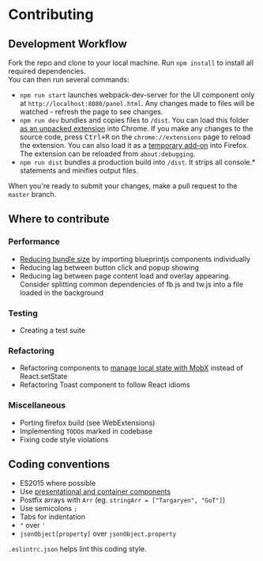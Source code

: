 # Contributing

## Development Workflow
Fork the repo and clone to your local machine. Run `npm install` to install all required dependencies.<br>
You can then run several commands: 
* `npm run start` launches webpack-dev-server for the UI component only at `http://localhost:8080/panel.html`. Any changes made to files will be watched - refresh the page to see changes.
* `npm run dev` bundles and copies files to `/dist`. You can load this folder [as an unpacked extension](https://developer.chrome.com/extensions/getstarted#unpacked) into Chrome. If you make any changes to the source code, press <kbd>Ctrl+R</kbd> on the `chrome://extensions` page to reload the extension. 
You can also load it as a [temporary add-on](https://developer.mozilla.org/en-US/Add-ons/WebExtensions/Temporary_Installation_in_Firefox) into Firefox. The extension can be reloaded from `about:debugging`.
* `npm run dist` bundles a production build into `/dist`. It strips all console.* statements and minifies output files.

When you're ready to submit your changes, make a pull request to the `master` branch.


## Where to contribute

### Performance
* [Reducing bundle size](https://lacke.mn/reduce-your-bundle-js-file-size/) by importing blueprintjs components individually
* Reducing lag between button click and popup showing
* Reducing lag between page content load and overlay appearing. Consider splitting common dependencies of fb.js and tw.js into a file loaded in the background

### Testing
* Creating a test suite

### Refactoring
* Refactoring components to [manage local state with MobX](https://medium.com/@mweststrate/3-reasons-why-i-stopped-using-react-setstate-ab73fc67a42e#) instead of React.setState
* Refactoring Toast component to follow React idioms

### Miscellaneous
* Porting firefox build (see WebExtensions)
* Implementing `TODO`s marked in codebase
* Fixing code style violations


## Coding conventions
* ES2015 where possible
* Use [presentational and container components](https://medium.com/@dan_abramov/smart-and-dumb-components-7ca2f9a7c7d0#.i9p9osxfp)
* Postfix arrays with `Arr` (eg. `stringArr = ["Targaryen", "GoT"]`)
* Use semicolons `;`
* Tabs for indentation
* `"` over `'`
* `jsonObject[property]` over `jsonObject.property`

`.eslintrc.json` helps lint this coding style.